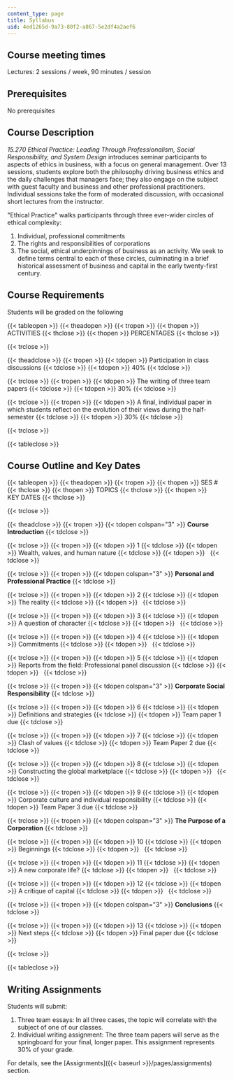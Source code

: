 ```yaml
---
content_type: page
title: Syllabus
uid: 4ed1265d-9a73-80f2-a867-5e2df4a2aef6
---
```


Course meeting times
--------------------

Lectures: 2 sessions / week, 90 minutes / session

Prerequisites
-------------

No prerequisites

Course Description
------------------

_15.270 Ethical Practice: Leading Through Professionalism, Social Responsibility, and System Design_ introduces seminar participants to aspects of ethics in business, with a focus on general management. Over 13 sessions, students explore both the philosophy driving business ethics and the daily challenges that managers face; they also engage on the subject with guest faculty and business and other professional practitioners. Individual sessions take the form of moderated discussion, with occasional short lectures from the instructor.

"Ethical Practice" walks participants through three ever-wider circles of ethical complexity:

1.  Individual, professional commitments
2.  The rights and responsibilities of corporations
3.  The social, ethical underpinnings of business as an activity. We seek to define terms central to each of these circles, culminating in a brief historical assessment of business and capital in the early twenty-first century.

Course Requirements
-------------------

Students will be graded on the following

{{< tableopen >}}
{{< theadopen >}}
{{< tropen >}}
{{< thopen >}}
ACTIVITIES
{{< thclose >}}
{{< thopen >}}
PERCENTAGES
{{< thclose >}}

{{< trclose >}}

{{< theadclose >}}
{{< tropen >}}
{{< tdopen >}}
Participation in class discussions
{{< tdclose >}}
{{< tdopen >}}
40%
{{< tdclose >}}

{{< trclose >}}
{{< tropen >}}
{{< tdopen >}}
The writing of three team papers
{{< tdclose >}}
{{< tdopen >}}
30%
{{< tdclose >}}

{{< trclose >}}
{{< tropen >}}
{{< tdopen >}}
A final, individual paper in which students reflect on the evolution of their views during the half-semester
{{< tdclose >}}
{{< tdopen >}}
30%
{{< tdclose >}}

{{< trclose >}}

{{< tableclose >}}

Course Outline and Key Dates
----------------------------

{{< tableopen >}}
{{< theadopen >}}
{{< tropen >}}
{{< thopen >}}
SES #
{{< thclose >}}
{{< thopen >}}
TOPICS
{{< thclose >}}
{{< thopen >}}
KEY DATES
{{< thclose >}}

{{< trclose >}}

{{< theadclose >}}
{{< tropen >}}
{{< tdopen colspan="3" >}}
**Course Introduction**
{{< tdclose >}}

{{< trclose >}}
{{< tropen >}}
{{< tdopen >}}
1
{{< tdclose >}}
{{< tdopen >}}
Wealth, values, and human nature
{{< tdclose >}}
{{< tdopen >}}
 
{{< tdclose >}}

{{< trclose >}}
{{< tropen >}}
{{< tdopen colspan="3" >}}
**Personal and Professional Practice**
{{< tdclose >}}

{{< trclose >}}
{{< tropen >}}
{{< tdopen >}}
2
{{< tdclose >}}
{{< tdopen >}}
The reality
{{< tdclose >}}
{{< tdopen >}}
 
{{< tdclose >}}

{{< trclose >}}
{{< tropen >}}
{{< tdopen >}}
3
{{< tdclose >}}
{{< tdopen >}}
A question of character
{{< tdclose >}}
{{< tdopen >}}
 
{{< tdclose >}}

{{< trclose >}}
{{< tropen >}}
{{< tdopen >}}
4
{{< tdclose >}}
{{< tdopen >}}
Commitments
{{< tdclose >}}
{{< tdopen >}}
 
{{< tdclose >}}

{{< trclose >}}
{{< tropen >}}
{{< tdopen >}}
5
{{< tdclose >}}
{{< tdopen >}}
Reports from the field: Professional panel discussion
{{< tdclose >}}
{{< tdopen >}}
 
{{< tdclose >}}

{{< trclose >}}
{{< tropen >}}
{{< tdopen colspan="3" >}}
**Corporate Social Responsibility**
{{< tdclose >}}

{{< trclose >}}
{{< tropen >}}
{{< tdopen >}}
6
{{< tdclose >}}
{{< tdopen >}}
Definitions and strategies
{{< tdclose >}}
{{< tdopen >}}
Team paper 1 due
{{< tdclose >}}

{{< trclose >}}
{{< tropen >}}
{{< tdopen >}}
7
{{< tdclose >}}
{{< tdopen >}}
Clash of values
{{< tdclose >}}
{{< tdopen >}}
Team Paper 2 due
{{< tdclose >}}

{{< trclose >}}
{{< tropen >}}
{{< tdopen >}}
8
{{< tdclose >}}
{{< tdopen >}}
Constructing the global marketplace
{{< tdclose >}}
{{< tdopen >}}
 
{{< tdclose >}}

{{< trclose >}}
{{< tropen >}}
{{< tdopen >}}
9
{{< tdclose >}}
{{< tdopen >}}
Corporate culture and individual responsibility
{{< tdclose >}}
{{< tdopen >}}
Team Paper 3 due
{{< tdclose >}}

{{< trclose >}}
{{< tropen >}}
{{< tdopen colspan="3" >}}
**The Purpose of a Corporation**
{{< tdclose >}}

{{< trclose >}}
{{< tropen >}}
{{< tdopen >}}
10
{{< tdclose >}}
{{< tdopen >}}
Beginnings
{{< tdclose >}}
{{< tdopen >}}
 
{{< tdclose >}}

{{< trclose >}}
{{< tropen >}}
{{< tdopen >}}
11
{{< tdclose >}}
{{< tdopen >}}
A new corporate life?
{{< tdclose >}}
{{< tdopen >}}
 
{{< tdclose >}}

{{< trclose >}}
{{< tropen >}}
{{< tdopen >}}
12
{{< tdclose >}}
{{< tdopen >}}
A critique of capital
{{< tdclose >}}
{{< tdopen >}}
 
{{< tdclose >}}

{{< trclose >}}
{{< tropen >}}
{{< tdopen colspan="3" >}}
**Conclusions**
{{< tdclose >}}

{{< trclose >}}
{{< tropen >}}
{{< tdopen >}}
13
{{< tdclose >}}
{{< tdopen >}}
Next steps
{{< tdclose >}}
{{< tdopen >}}
Final paper due
{{< tdclose >}}

{{< trclose >}}

{{< tableclose >}}

Writing Assignments
-------------------

Students will submit:

1.  Three team essays: In all three cases, the topic will correlate with the subject of one of our classes.
2.  Individual writing assignment: The three team papers will serve as the springboard for your final, longer paper. This assignment represents 30% of your grade.

For details, see the [Assignments]({{< baseurl >}}/pages/assignments) section.